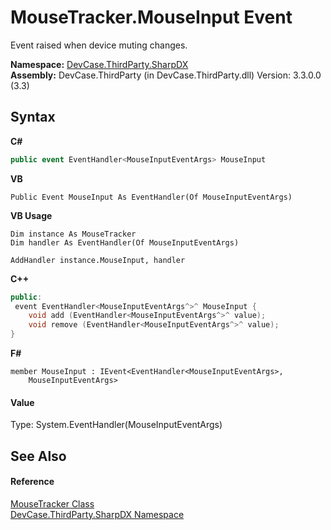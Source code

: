 # MouseTracker.MouseInput Event
 

Event raised when device muting changes.

**Namespace:**&nbsp;<a href="N_DevCase_ThirdParty_SharpDX">DevCase.ThirdParty.SharpDX</a><br />**Assembly:**&nbsp;DevCase.ThirdParty (in DevCase.ThirdParty.dll) Version: 3.3.0.0 (3.3)

## Syntax

**C#**<br />
``` C#
public event EventHandler<MouseInputEventArgs> MouseInput
```

**VB**<br />
``` VB
Public Event MouseInput As EventHandler(Of MouseInputEventArgs)
```

**VB Usage**<br />
``` VB Usage
Dim instance As MouseTracker
Dim handler As EventHandler(Of MouseInputEventArgs)

AddHandler instance.MouseInput, handler

```

**C++**<br />
``` C++
public:
 event EventHandler<MouseInputEventArgs^>^ MouseInput {
	void add (EventHandler<MouseInputEventArgs^>^ value);
	void remove (EventHandler<MouseInputEventArgs^>^ value);
}
```

**F#**<br />
``` F#
member MouseInput : IEvent<EventHandler<MouseInputEventArgs>,
    MouseInputEventArgs>

```


#### Value
Type: System.EventHandler(MouseInputEventArgs)

## See Also


#### Reference
<a href="T_DevCase_ThirdParty_SharpDX_MouseTracker">MouseTracker Class</a><br /><a href="N_DevCase_ThirdParty_SharpDX">DevCase.ThirdParty.SharpDX Namespace</a><br />